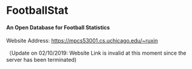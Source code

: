 # FootballStat
#### An Open Database for Football Statistics
Website Address: https://mpcs53001.cs.uchicago.edu/~ruxin

（Update on 02/10/2019: Website Link is invalid at this moment since the server has been terminated)
